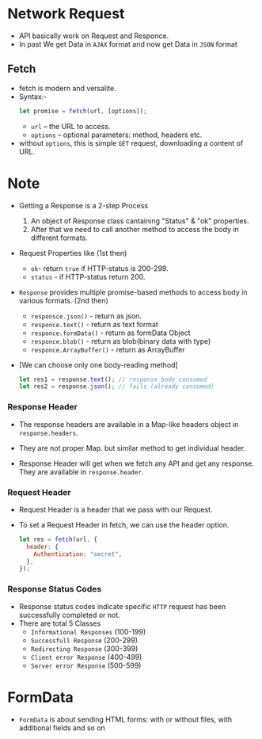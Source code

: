 # Network Request

- API basically work on Request and Responce.
- In past We get Data in `AJAX` format and now get Data in `JSON` format

## Fetch

- fetch is modern and versalite.
- Syntax:-
  ```js
  let promise = fetch(url, [options]);
  ```
  - `url` – the URL to access.
  - `options` – optional parameters: method, headers etc.
- without `options`, this is simple `GET` request, downloading a content of URL.

# Note

- Getting a Response is a 2-step Process

  1. An object of Response class cantaining "Status" & "ok" properties.
  2. After that we need to call another method to access the body in different formats.

- Request Properties like (1st then)

  - `ok`- return `true` if HTTP-status is 200-299.
  - `status` - if HTTP-status return 200.

- `Response` provides multiple promise-based methods to access body in various formats. (2nd then)

  - `responsce.json()` - return as json.
  - `responce.text()` - return as text format
  - `responce.formData()` - return as formData Object
  - `responce.blob()` - return as blob(binary data with type)
  - `responce.ArrayBuffer()` - return as ArrayBuffer

- [We can choose only one body-reading method]
  ```js
  let res1 = response.text(); // response body consumed
  let res2 = response.json(); // fails (already consumed)
  ```

### Response Header

- The response headers are available in a Map-like headers object in `response.headers`.
- They are not proper Map. but similar method to get individual header.

- Response Header will get when we fetch any API and get any response. They are available in `response.header`.

### Request Header

- Request Header is a header that we pass with our Request.
- To set a Request Header in fetch, we can use the header option.

  ```js
  let res = fetch(url, {
    header: {
      Authentication: "secret",
    },
  });
  ```

### Response Status Codes

- Response status codes indicate specific `HTTP` request has been successfully completed or not.
- There are total 5 Classes
  - `Informational Responses` (100-199)
  - `Successfull Response` (200-299)
  - `Redirecting Response` (300-399)
  - `Client error Response` (400-499)
  - `Server error Response` (500-599)

# FormData

- `FormData` is about sending HTML forms: with or without files, with additional fields and so on
